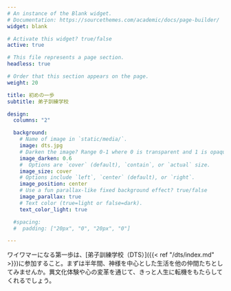 ```yaml
---
# An instance of the Blank widget.
# Documentation: https://sourcethemes.com/academic/docs/page-builder/
widget: blank

# Activate this widget? true/false
active: true

# This file represents a page section.
headless: true

# Order that this section appears on the page.
weight: 20

title: 初めの一歩
subtitle: 弟子訓練学校

design:
  columns: "2"

  background:
    # Name of image in `static/media/`.
    image: dts.jpg
    # Darken the image? Range 0-1 where 0 is transparent and 1 is opaque.
    image_darken: 0.6
    #  Options are `cover` (default), `contain`, or `actual` size.
    image_size: cover
    # Options include `left`, `center` (default), or `right`.
    image_position: center
    # Use a fun parallax-like fixed background effect? true/false
    image_parallax: true
    # Text color (true=light or false=dark).
    text_color_light: true

  #spacing:
  #  padding: ["20px", "0", "20px", "0"]

---
```


ワイワマーになる第一歩は、[弟子訓練学校（DTS）]({{< ref "/dts/index.md" >}})に参加すること。まずは半年間、神様を中心とした生活を他の仲間たちとしてみませんか。異文化体験や心の変革を通じて、きっと人生に転機をもたらしてくれるでしょう。
